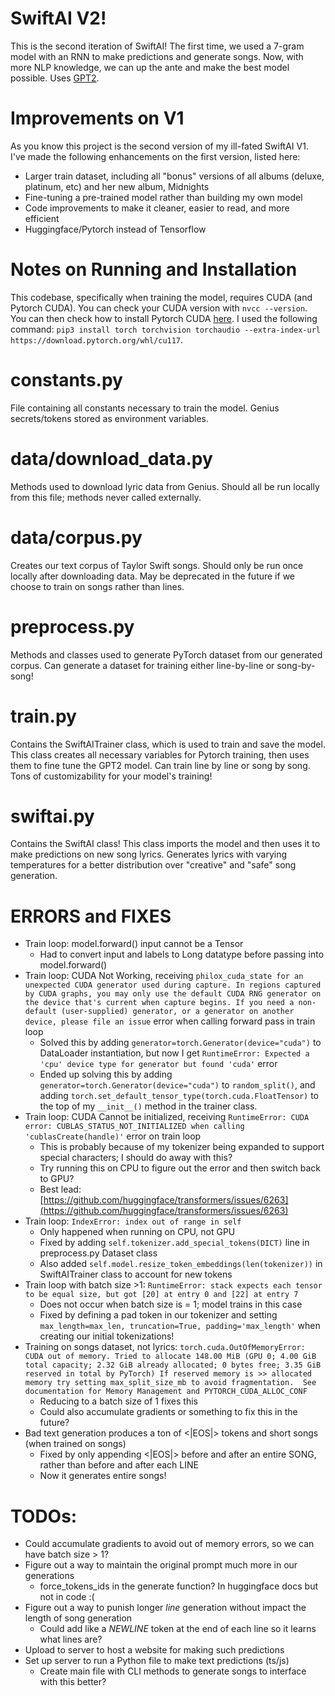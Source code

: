# SwiftAI V2!
This is the second iteration of SwiftAI! The first time, we used a 7-gram model with an RNN to make predictions and
generate songs. Now, with more NLP knowledge, we can up the ante and make the best model possible. Uses [GPT2](https://huggingface.co/docs/transformers/model_doc/gpt2#openai-gpt2).

# Improvements on V1
As you know this project is the second version of my ill-fated SwiftAI V1. I've made the following enhancements on the
first version, listed here:
* Larger train dataset, including all "bonus" versions of all albums (deluxe, platinum, etc) and her new album, Midnights
* Fine-tuning a pre-trained model rather than building my own model
* Code improvements to make it cleaner, easier to read, and more efficient
* Huggingface/Pytorch instead of Tensorflow

# Notes on Running and Installation
This codebase, specifically when training the model, requires CUDA (and Pytorch CUDA). You can check your CUDA version
with `nvcc --version`. You can then check how to install Pytorch CUDA [here](https://pytorch.org/get-started/locally/). I 
used the following command: `pip3 install torch torchvision torchaudio --extra-index-url https://download.pytorch.org/whl/cu117`.

# constants.py
File containing all constants necessary to train the model. Genius secrets/tokens stored as environment variables.

# data/download_data.py
Methods used to download lyric data from Genius. Should all be run locally from this file; methods never called
externally.

# data/corpus.py
Creates our text corpus of Taylor Swift songs. Should only be run once locally after downloading data. May be deprecated
in the future if we choose to train on songs rather than lines.

# preprocess.py
Methods and classes used to generate PyTorch dataset from our generated corpus. Can generate a dataset for training
either line-by-line or song-by-song!

# train.py
Contains the SwiftAITrainer class, which is used to train and save the model. This class creates all necessary variables
for Pytorch training, then uses them to fine tune the GPT2 model. Can train line by line or song by song. Tons of 
customizability for your model's training!

# swiftai.py
Contains the SwiftAI class! This class imports the model and then uses it to make predictions on new song lyrics.
Generates lyrics with varying temperatures for a better distribution over "creative" and "safe" song generation.

# ERRORS and FIXES
* Train loop: model.forward() input cannot be a Tensor
  * Had to convert input and labels to Long datatype before passing into model.forward()
* Train loop: CUDA Not Working, receiving `philox_cuda_state for an unexpected CUDA generator used during capture. In regions captured by CUDA graphs, you may only use the default CUDA RNG generator on the device that's current when capture begins. If you need a non-default (user-supplied) generator, or a generator on another device, please file an issue` error when calling forward pass in train loop
  * Solved this by adding `generator=torch.Generator(device="cuda")` to DataLoader instantiation, but now I get `RuntimeError: Expected a 'cpu' device type for generator but found 'cuda'` error
  * Ended up solving this by adding `generator=torch.Generator(device="cuda")` to `random_split()`, and adding `torch.set_default_tensor_type(torch.cuda.FloatTensor)` to the top of my `__init__()` method in the trainer class.
* Train loop: CUDA Cannot be initialized, receiving `RuntimeError: CUDA error: CUBLAS_STATUS_NOT_INITIALIZED when calling 'cublasCreate(handle)'` error on train loop
  * This is probably because of my tokenizer being expanded to support special characters; I should do away with this?
  * Try running this on CPU to figure out the error and then switch back to GPU?
  * Best lead: [https://github.com/huggingface/transformers/issues/6263](https://github.com/huggingface/transformers/issues/6263)
* Train loop: `IndexError: index out of range in self`
  * Only happened when running on CPU, not GPU
  * Fixed by adding `self.tokenizer.add_special_tokens(DICT)` line in preprocess.py Dataset class
  * Also added `self.model.resize_token_embeddings(len(tokenizer))` in SwiftAITrainer class to account for new tokens
* Train loop with batch size >1: `RuntimeError: stack expects each tensor to be equal size, but got [20] at entry 0 and [22] at entry 7`
  * Does not occur when batch size is = 1; model trains in this case
  * Fixed by defining a pad token in our tokenizer and setting `max_length=max_len, truncation=True, padding='max_length'` when creating our initial tokenizations!
* Training on songs dataset, not lyrics: `torch.cuda.OutOfMemoryError: CUDA out of memory. Tried to allocate 148.00 MiB (GPU 0; 4.00 GiB total capacity; 2.32 GiB already allocated; 0 bytes free; 3.35 GiB reserved in total by PyTorch) If reserved memory is >> allocated memory try setting max_split_size_mb to avoid fragmentation.  See documentation for Memory Management and PYTORCH_CUDA_ALLOC_CONF`
  * Reducing to a batch size of 1 fixes this
  * Could also accumulate gradients or something to fix this in the future?
* Bad text generation produces a ton of <|EOS|> tokens and short songs (when trained on songs)
  * Fixed by only appending <|EOS|> before and after an entire SONG, rather than before and after each LINE
  * Now it generates entire songs!

# TODOs:
* Could accumulate gradients to avoid out of memory errors, so we can have batch size > 1?
* Figure out a way to maintain the original prompt much more in our generations
  * force_tokens_ids in the generate function? In huggingface docs but not in code :(
* Figure out a way to punish longer *line* generation without impact the length of song generation
  * Could add like a *NEWLINE* token at the end of each line so it learns what lines are?
* Upload to server to host a website for making such predictions
* Set up server to run a Python file to make text predictions (ts/js)
  * Create main file with CLI methods to generate songs to interface with this better?
